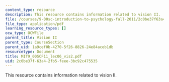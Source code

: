 ```yaml
---
content_type: resource
description: This resource contains information related to vision II.
file: /courses/9-00sc-introduction-to-psychology-fall-2011/2c0be37f63a42fb5feee3bc92c475535_MIT9_00SCF11_lec06_vis2.pdf
file_type: application/pdf
learning_resource_types: []
ocw_type: OCWFile
parent_title: Vision II
parent_type: CourseSection
parent_uid: 1a9cef0b-4270-5f26-8826-24e84aceb1db
resourcetype: Document
title: MIT9_00SCF11_lec06_vis2.pdf
uid: 2c0be37f-63a4-2fb5-feee-3bc92c475535
---
```

This resource contains information related to vision II.

